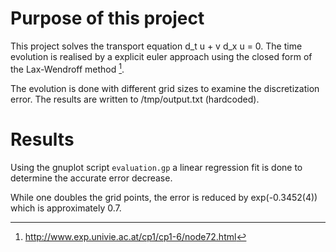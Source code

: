 # Purpose of this project

This project solves the transport equation d_t u + v d_x u = 0.
The time evolution is realised by a explicit euler approach using the closed
form of the Lax-Wendroff method [^1].

The evolution is done with different grid sizes to examine the discretization error.
The results are written to /tmp/output.txt (hardcoded).

[^1]: http://www.exp.univie.ac.at/cp1/cp1-6/node72.html

# Results

Using the gnuplot script `evaluation.gp` a linear regression fit is done to
determine the accurate error decrease.

While one doubles the grid points, the error is reduced by exp(-0.3452(4)) which
is approximately 0.7.
